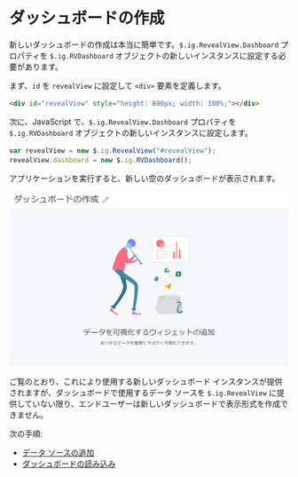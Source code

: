 # ダッシュボードの作成

新しいダッシュボードの作成は本当に簡単です。`$.ig.RevealView.Dashboard` プロパティを `$.ig.RVDashboard` オブジェクトの新しいインスタンスに設定する必要があります。

まず、`id` を `revealView` に設定して `<div>` 要素を定義します。
```html
<div id="revealView" style="height: 800px; width: 100%;"></div>
```

次に、JavaScript で、`$.ig.RevealView.Dashboard` プロパティを `$.ig.RVDashboard` オブジェクトの新しいインスタンスに設定します。
```javascript
var revealView = new $.ig.RevealView("#revealView");
revealView.dashboard = new $.ig.RVDashboard();
```

アプリケーションを実行すると、新しい空のダッシュボードが表示されます。

![](images/creating-dashboards.jpg)

ご覧のとおり、これにより使用する新しいダッシュボード インスタンスが提供されますが、ダッシュボードで使用するデータ ソースを `$.ig.RevealView` に提供していない限り、エンドユーザーは新しいダッシュボードで表示形式を作成できません。

次の手順:
- [データ ソースの追加](adding-data-sources/in-memory-data.md)
- [ダッシュボードの読み込み](loading-dashboards.md)